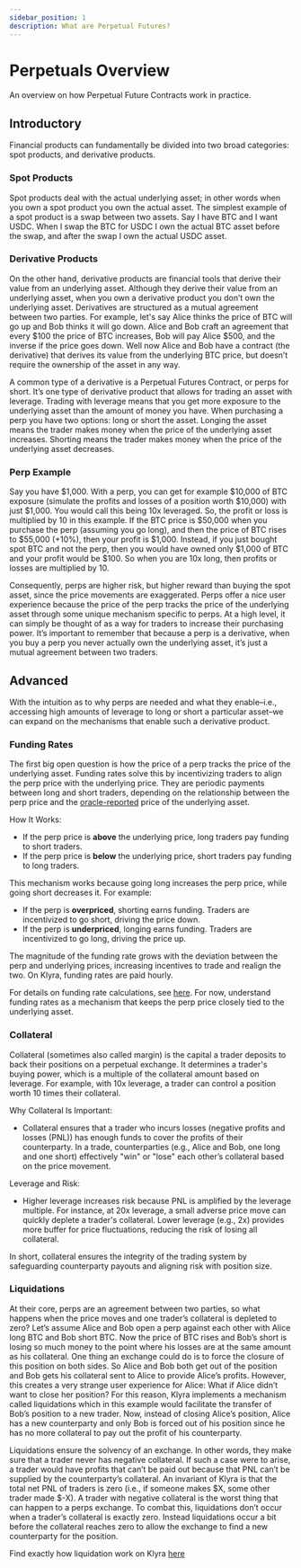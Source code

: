```yaml
---
sidebar_position: 1
description: What are Perpetual Futures?
---
```


# Perpetuals Overview
An overview on how Perpetual Future Contracts work in practice.

## Introductory
Financial products can fundamentally be divided into two broad categories: spot products, and derivative products. 

### Spot Products
Spot products deal with the actual underlying asset; in other words when you own a spot product you own the actual asset. The simplest example of a spot product is a swap between two assets. Say I have BTC and I want USDC. When I swap the BTC for USDC I own the actual BTC asset before the swap, and after the swap I own the actual USDC asset.

### Derivative Products
On the other hand, derivative products are financial tools that derive their value from an underlying asset. Although they derive their value from an underlying asset, when you own a derivative product you don’t own the underlying asset. Derivatives are structured as a mutual agreement between two parties. For example, let's say Alice thinks the price of BTC will go up and Bob thinks it will go down. Alice and Bob craft an agreement that every $100 the price of BTC increases, Bob will pay Alice $500, and the inverse if the price goes down. Well now Alice and Bob have a contract (the derivative) that derives its value from the underlying BTC price, but doesn’t require the ownership of the asset in any way.

A common type of a derivative is a Perpetual Futures Contract, or perps for short. It’s one type of derivative product that allows for trading an asset with leverage. Trading with leverage means that you get more exposure to the underlying asset than the amount of money you have. When purchasing a perp you have two options: long or short the asset. Longing the asset means the trader makes money when the price of the underlying asset increases. Shorting means the trader makes money when the price of the underlying asset decreases. 

### Perp Example
Say you have $1,000. With a perp, you can get for example $10,000 of BTC exposure (simulate the profits and losses of a position worth $10,000) with just $1,000. You would call this being 10x leveraged. So, the profit or loss is multiplied by 10 in this example. If the BTC price is $50,000 when you purchase the perp (assuming you go long), and then the price of BTC rises to $55,000 (+10%), then your profit is $1,000. Instead, if you just bought spot BTC and not the perp, then you would have owned only $1,000 of BTC and your profit would be $100. So when you are 10x long, then profits or losses are multiplied by 10. 

Consequently, perps are higher risk, but higher reward than buying the spot asset, since the price movements are exaggerated. Perps offer a nice user experience because the price of the perp tracks the price of the underlying asset through some unique mechanism specific to perps. At a high level, it can simply be thought of as a way for traders to increase their purchasing power. It’s important to remember that because a perp is a derivative, when you buy a perp you never actually own the underlying asset, it’s just a mutual agreement between two traders.

## Advanced
With the intuition as to why perps are needed and what they enable–i.e., accessing high amounts of leverage to long or short a particular asset–we can expand on the mechanisms that enable such a derivative product. 

### Funding Rates
The first big open question is how the price of a perp tracks the price of the underlying asset. Funding rates solve this by incentivizing traders to align the perp price with the underlying price. They are periodic payments between long and short traders, depending on the relationship between the perp price and the [oracle-reported](./oracle.md) price of the underlying asset.


How It Works:
- If the perp price is **above** the underlying price, long traders pay funding to short traders.
- If the perp price is **below** the underlying price, short traders pay funding to long traders.

This mechanism works because going long increases the perp price, while going short decreases it. For example:
- If the perp is **overpriced**, shorting earns funding. Traders are incentivized to go short, driving the price down.
- If the perp is **underpriced**, longing earns funding. Traders are incentivized to go long, driving the price up.

The magnitude of the funding rate grows with the deviation between the perp and underlying prices, increasing incentives to trade and realign the two. On Klyra, funding rates are paid hourly.

For details on funding rate calculations, see [here](./funding-rates.md). For now, understand funding rates as a mechanism that keeps the perp price closely tied to the underlying asset.

### Collateral
Collateral (sometimes also called margin) is the capital a trader deposits to back their positions on a perpetual exchange. It determines a trader's buying power, which is a multiple of the collateral amount based on leverage. For example, with 10x leverage, a trader can control a position worth 10 times their collateral.

Why Collateral Is Important:
- Collateral ensures that a trader who incurs losses (negative profits and losses (PNL)) has enough funds to cover the profits of their counterparty. In a trade, counterparties (e.g., Alice and Bob, one long and one short) effectively "win" or "lose" each other’s collateral based on the price movement.

Leverage and Risk:
- Higher leverage increases risk because PNL is amplified by the leverage multiple. For instance, at 20x leverage, a small adverse price move can quickly deplete a trader's collateral. Lower leverage (e.g., 2x) provides more buffer for price fluctuations, reducing the risk of losing all collateral.

In short, collateral ensures the integrity of the trading system by safeguarding counterparty payouts and aligning risk with position size.

### Liquidations
At their core, perps are an agreement between two parties, so what happens when the price moves and one trader’s collateral is depleted to zero? Let’s assume Alice and Bob open a perp against each other with Alice long BTC and Bob short BTC. Now the price of BTC rises and Bob’s short is losing so much money to the point where his losses are at the same amount as his collateral. One thing an exchange could do is to force the closure of this position on both sides. So Alice and Bob both get out of the position and Bob gets his collateral sent to Alice to provide Alice’s profits. However, this creates a very strange user experience for Alice: What if Alice didn’t want to close her position? For this reason, Klyra implements a mechanism called liquidations which in this example would facilitate the transfer of Bob’s position to a new trader. Now,  instead of closing Alice’s position, Alice has a new counterparty and only Bob is forced out of his position since he has no more collateral to pay out the profit of his counterparty. 

Liquidations ensure the solvency of an exchange. In other words, they make sure that a trader never has negative collateral. If such a case were to arise, a trader would have profits that can’t be paid out because that PNL can’t be supplied by the counterparty’s collateral. An invariant of Klyra is that the total net PNL of traders is zero (i.e., if someone makes $X, some other trader made $-X). A trader with negative collateral is the worst thing that can happen to a perps exchange. To combat this, liquidations don’t occur when a trader’s collateral is exactly zero. Instead liquidations occur a bit before the collateral reaches zero to allow the exchange to find a new counterparty for the position.

Find exactly how liquidation work on Klyra [here](./liquidations.md)




